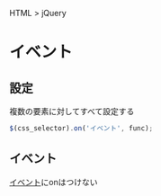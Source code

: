 HTML > jQuery
# イベント
## 設定
複数の要素に対してすべて設定する  
```javascript
$(css_selector).on('イベント', func);
```

## イベント
[イベント](../イベント/index.md)にonはつけない  
